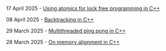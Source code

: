 17 April 2025 - [Using atomics for lock free programming in C++](/cpp-lockfree.html)

08 April 2025 - [Backtracking in C++](/leetcode-backtracking.html)

29 March 2025 - [Multithreaded ping pong in C++](/cpp-threading-messages.html)

28 March 2025 - [On memory alignment in C++](/cpp-memory-alignment.html)
